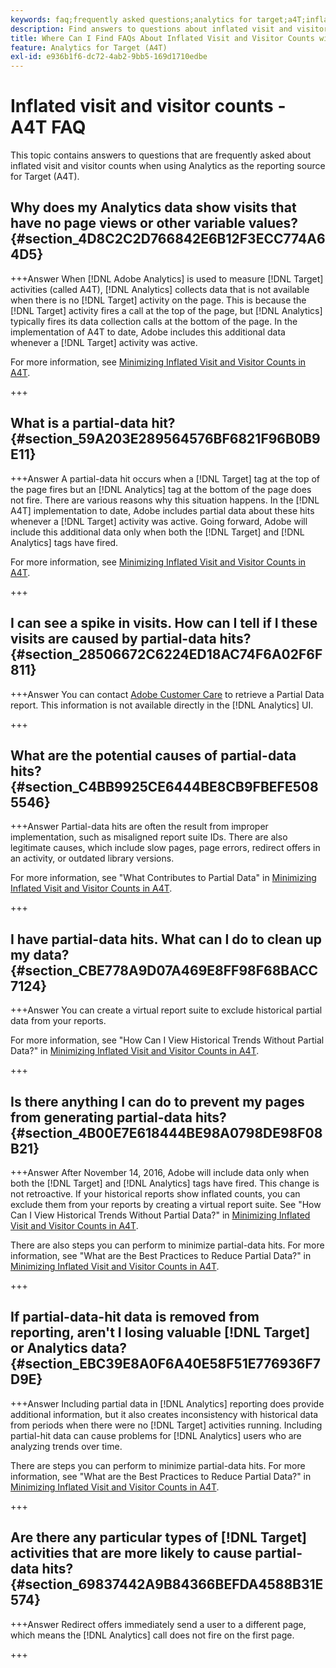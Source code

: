 ```yaml
---
keywords: faq;frequently asked questions;analytics for target;a4T;inflated;visit;visitor;partial hit;orphaned;orphan;partial-hit
description: Find answers to questions about inflated visit and visitor counts when using Analytics for [!DNL Target] (A4T). Learn how to minimize "partial data."
title: Where Can I Find FAQs About Inflated Visit and Visitor Counts with A4T?
feature: Analytics for Target (A4T)
exl-id: e936b1f6-dc72-4ab2-9bb5-169d1710edbe
---
```

# Inflated visit and visitor counts - A4T FAQ

This topic contains answers to questions that are frequently asked about inflated visit and visitor counts when using Analytics as the reporting source for Target (A4T).

## Why does my Analytics data show visits that have no page views or other variable values? {#section_4D8C2C2D766842E6B12F3ECC774A64D5}

+++Answer
When [!DNL Adobe Analytics] is used to measure [!DNL Target] activities (called A4T), [!DNL Analytics] collects data that is not available when there is no [!DNL Target] activity on the page. This is because the [!DNL Target] activity fires a call at the top of the page, but [!DNL Analytics] typically fires its data collection calls at the bottom of the page. In the implementation of A4T to date, Adobe includes this additional data whenever a [!DNL Target] activity was active.

For more information, see [Minimizing Inflated Visit and Visitor Counts in A4T](/help/main/c-integrating-target-with-mac/a4t/c-a4t-troubleshooting/minimizing-inflated-visit-and-visitor-counts-a4t.md#concept_A515C2DE126E44B6AD97754C2C6D5235).

+++

## What is a partial-data hit? {#section_59A203E289564576BF6821F96B0B9E11}

+++Answer
A partial-data hit occurs when a [!DNL Target] tag at the top of the page fires but an [!DNL Analytics] tag at the bottom of the page does not fire. There are various reasons why this situation happens. In the [!DNL A4T] implementation to date, Adobe includes partial data about these hits whenever a [!DNL Target] activity was active. Going forward, Adobe will include this additional data only when both the [!DNL Target] and [!DNL Analytics] tags have fired.

For more information, see [Minimizing Inflated Visit and Visitor Counts in A4T](/help/main/c-integrating-target-with-mac/a4t/c-a4t-troubleshooting/minimizing-inflated-visit-and-visitor-counts-a4t.md#concept_A515C2DE126E44B6AD97754C2C6D5235).

+++

## I can see a spike in visits. How can I tell if I these visits are caused by partial-data hits? {#section_28506672C6224ED18AC74F6A02F6F811}

+++Answer
You can contact [Adobe Customer Care](/help/main/cmp-resources-and-contact-information.md#reference_ACA3391A00EF467B87930A450050077C) to retrieve a Partial Data report. This information is not available directly in the [!DNL Analytics] UI.

+++

## What are the potential causes of partial-data hits? {#section_C4BB9925CE6444BE8CB9FBEFE5085546}

+++Answer
Partial-data hits are often the result from improper implementation, such as misaligned report suite IDs. There are also legitimate causes, which include slow pages, page errors, redirect offers in an activity, or outdated library versions.

For more information, see "What Contributes to Partial Data" in [Minimizing Inflated Visit and Visitor Counts in A4T](/help/main/c-integrating-target-with-mac/a4t/c-a4t-troubleshooting/minimizing-inflated-visit-and-visitor-counts-a4t.md#concept_A515C2DE126E44B6AD97754C2C6D5235).

+++

## I have partial-data hits. What can I do to clean up my data? {#section_CBE778A9D07A469E8FF98F68BACC7124}

+++Answer
You can create a virtual report suite to exclude historical partial data from your reports.

For more information, see "How Can I View Historical Trends Without Partial Data?" in [Minimizing Inflated Visit and Visitor Counts in A4T](/help/main/c-integrating-target-with-mac/a4t/c-a4t-troubleshooting/minimizing-inflated-visit-and-visitor-counts-a4t.md#concept_A515C2DE126E44B6AD97754C2C6D5235).

+++

## Is there anything I can do to prevent my pages from generating partial-data hits? {#section_4B00E7E618444BE98A0798DE98F08B21}

+++Answer
After November 14, 2016, Adobe will include data only when both the [!DNL Target] and [!DNL Analytics] tags have fired. This change is not retroactive. If your historical reports show inflated counts, you can exclude them from your reports by creating a virtual report suite. See "How Can I View Historical Trends Without Partial Data?" in [Minimizing Inflated Visit and Visitor Counts in A4T](/help/main/c-integrating-target-with-mac/a4t/c-a4t-troubleshooting/minimizing-inflated-visit-and-visitor-counts-a4t.md#concept_A515C2DE126E44B6AD97754C2C6D5235).

There are also steps you can perform to minimize partial-data hits. For more information, see "What are the Best Practices to Reduce Partial Data?" in [Minimizing Inflated Visit and Visitor Counts in A4T](/help/main/c-integrating-target-with-mac/a4t/c-a4t-troubleshooting/minimizing-inflated-visit-and-visitor-counts-a4t.md#concept_A515C2DE126E44B6AD97754C2C6D5235).

+++

## If partial-data-hit data is removed from reporting, aren't I losing valuable [!DNL Target] or Analytics data? {#section_EBC39E8A0F6A40E58F51E776936F7D9E}

+++Answer
Including partial data in [!DNL Analytics] reporting does provide additional information, but it also creates inconsistency with historical data from periods when there were no [!DNL Target] activities running. Including partial-hit data can cause problems for [!DNL Analytics] users who are analyzing trends over time.

There are steps you can perform to minimize partial-data hits. For more information, see "What are the Best Practices to Reduce Partial Data?" in [Minimizing Inflated Visit and Visitor Counts in A4T](/help/main/c-integrating-target-with-mac/a4t/c-a4t-troubleshooting/minimizing-inflated-visit-and-visitor-counts-a4t.md#concept_A515C2DE126E44B6AD97754C2C6D5235).

+++

## Are there any particular types of [!DNL Target] activities that are more likely to cause partial-data hits? {#section_69837442A9B84366BEFDA4588B31E574}

+++Answer
Redirect offers immediately send a user to a different page, which means the [!DNL Analytics] call does not fire on the first page.

+++